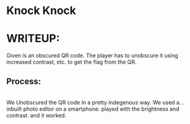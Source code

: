 # Knock Knock
# WRITEUP:

Given is an obscured QR code. The player has to unobscure it using increased contrast, etc. to get the flag from the QR.

## **Process:**
</br>
We Unobscured the QR code in a pretty indegenous way. We used a... inbuilt photo editor on a smartphone. played with the brightness and contrast. and it worked.
